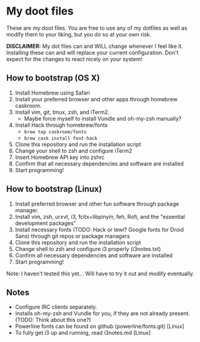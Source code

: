 # My doot files

These are my doot files. You are free to use any of my dotfiles as well as modify them to your liking, but you do so at your own risk.

**DISCLAIMER:** My dot files can and WILL change whenever I feel like it. Installing these can and will replace your current configuration. Don't expect for the changes to react nicely on your system!

## How to bootstrap (OS X)
1. Install Homebrew using Safari
2. Install your preferred browser and other apps through homebrew caskroom.
3. Install vim, git, tmux, zsh, and iTerm2.
    * Maybe force myself to install Vundle and oh-my-zsh manually?
4. Install Hack through homebrew/fonts
    * ` brew tap caskroom/fonts `
    * ` brew cask install font-hack `
5. Clone this repository and run the installation script
6. Change your shell to zsh and configure iTerm2
7. Insert Homebrew API key into zshrc
8. Confirm that all necessary dependencies and software are installed
9. Start programming!

## How to bootstrap (Linux)
1. Install preferred browser and other fun software through package manager.
2. Install vim, zsh, urxvt, i3, fcitx+libpinyin, feh, Rofi, and the "essential development packages"
3. Install necessary fonts (TODO: Hack or tewi? Google fonts for Droid Sans) through git repos or package managers
4. Clone this repository and run the installation script
5. Change shell to zsh and configure i3 properly (i3notes.txt)
6. Confirm all necessary dependencies and software are installed
7. Start programming!

Note: I haven't tested this yet... Will have to try it out and modify eventually.

## Notes
- Configure IRC clients separately.
- Installs oh-my-zsh and Vundle for you, if they are not already present. (TODO: Think about this one?)
- Powerline fonts can be found on github (powerline/fonts.git) [Linux]
- To fully get i3 up and running, read i3notes.md [Linux]

